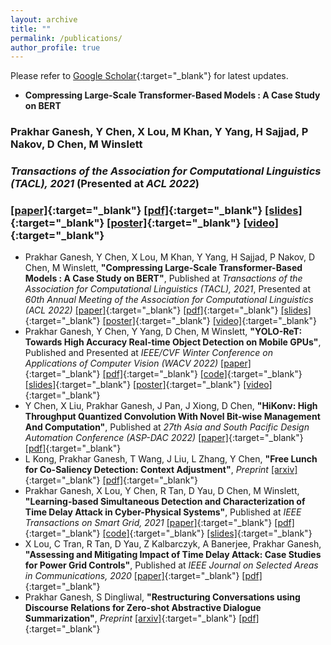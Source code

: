 ```yaml
---
layout: archive
title: ""
permalink: /publications/
author_profile: true
---
```


Please refer to [Google Scholar](https://scholar.google.co.in/citations?user=Xd5QJoEAAAAJ&hl=en&oi=ao){:target="_blank"} for latest updates.

* **Compressing Large-Scale Transformer-Based Models : A Case Study on BERT**  
### Prakhar Ganesh, Y Chen, X Lou, M Khan, Y Yang, H Sajjad, P Nakov, D Chen, M Winslett  
### _Transactions of the Association for Computational Linguistics (TACL), 2021_ (Presented at _ACL 2022_)  
### [\[paper\]](https://direct.mit.edu/tacl/article/doi/10.1162/tacl_a_00413/107387/Compressing-Large-Scale-Transformer-Based-Models-A){:target="_blank"} [\[pdf\]](http://prakharg24.github.io/files/bert_compression.pdf){:target="_blank"} [\[slides\]](http://prakharg24.github.io/files/bert_compression_slides.pdf){:target="_blank"} [\[poster\]](http://prakharg24.github.io/files/bert_compression_poster.pdf){:target="_blank"} [\[video\]](https://drive.google.com/file/d/1FnrSMjpxDjSQZ85EQQZ4Cpqw33mi-riA/view?usp=sharing){:target="_blank"}

* Prakhar Ganesh, Y Chen, X Lou, M Khan, Y Yang, H Sajjad, P Nakov, D Chen, M Winslett, **"Compressing Large-Scale Transformer-Based Models : A Case Study on BERT"**, Published at _Transactions of the Association for Computational Linguistics (TACL), 2021_, Presented at _60th Annual Meeting of the Association for Computational Linguistics (ACL 2022)_
  [\[paper\]](https://direct.mit.edu/tacl/article/doi/10.1162/tacl_a_00413/107387/Compressing-Large-Scale-Transformer-Based-Models-A){:target="_blank"} [\[pdf\]](http://prakharg24.github.io/files/bert_compression.pdf){:target="_blank"} [\[slides\]](http://prakharg24.github.io/files/bert_compression_slides.pdf){:target="_blank"} [\[poster\]](http://prakharg24.github.io/files/bert_compression_poster.pdf){:target="_blank"} [\[video\]](https://drive.google.com/file/d/1FnrSMjpxDjSQZ85EQQZ4Cpqw33mi-riA/view?usp=sharing){:target="_blank"}
* Prakhar Ganesh, Y Chen, Y Yang, D Chen, M Winslett, **"YOLO-ReT: Towards High Accuracy Real-time Object Detection on Mobile GPUs"**, Published and Presented at _IEEE/CVF Winter Conference on Applications of Computer Vision (WACV 2022)_
  [\[paper\]](https://openaccess.thecvf.com/content/WACV2022/html/Ganesh_YOLO-ReT_Towards_High_Accuracy_Real-Time_Object_Detection_on_Edge_GPUs_WACV_2022_paper.html){:target="_blank"} [\[pdf\]](http://prakharg24.github.io/files/yolo_ret.pdf){:target="_blank"} [\[code\]](https://github.com/prakharg24/yoloret){:target="_blank"} [\[slides\]](http://prakharg24.github.io/files/yolo_ret_slides.pdf){:target="_blank"} [\[poster\]](http://prakharg24.github.io/files/yolo_ret_poster.pdf){:target="_blank"} [\[video\]](https://drive.google.com/file/d/18j-OdX7ChcvLbNW0jO-qGbODRqZmDiX9/view?usp=sharing){:target="_blank"}
* Y Chen, X Liu, Prakhar Ganesh, J Pan, J Xiong, D Chen, **"HiKonv: High Throughput Quantized Convolution With Novel Bit-wise Management And Computation"**, Published at _27th Asia and South Pacific Design Automation Conference (ASP-DAC 2022)_
  [\[paper\]](https://ieeexplore.ieee.org/abstract/document/9712553){:target="_blank"} [\[pdf\]](http://prakharg24.github.io/files/hikonv.pdf){:target="_blank"}
* L Kong, Prakhar Ganesh, T Wang, J Liu, L Zhang, Y Chen, **"Free Lunch for Co-Saliency Detection: Context Adjustment"**, _Preprint_
  [\[arxiv\]](https://arxiv.org/abs/2108.02093){:target="_blank"} [\[pdf\]](http://prakharg24.github.io/files/free_lunch.pdf){:target="_blank"}
* Prakhar Ganesh, X Lou, Y Chen, R Tan, D Yau, D Chen, M Winslett, **"Learning-based Simultaneous Detection and Characterization of Time Delay Attack in Cyber-Physical Systems"**, Published at _IEEE Transactions on Smart Grid, 2021_
  [\[paper\]](https://ieeexplore.ieee.org/abstract/document/9352977){:target="_blank"} [\[pdf\]](http://prakharg24.github.io/files/learning_cps.pdf){:target="_blank"} [\[code\]](https://github.com/prakharg24/tda){:target="_blank"} [\[slides\]](http://prakharg24.github.io/files/learning_cps_slides.pdf){:target="_blank"}
* X Lou, C Tran, R Tan, D Yau, Z Kalbarczyk, A Banerjee, Prakhar Ganesh, **"Assessing and Mitigating Impact of Time Delay Attack: Case Studies for Power Grid Controls"**,  Published at _IEEE Journal on Selected Areas in Communications, 2020_
  [\[paper\]](https://ieeexplore.ieee.org/abstract/document/8892729){:target="_blank"} [\[pdf\]](http://prakharg24.github.io/files/assessing_cps.pdf){:target="_blank"}
* Prakhar Ganesh, S Dingliwal, **"Restructuring Conversations using Discourse Relations for Zero-shot Abstractive Dialogue Summarization"**, _Preprint_
  [\[arxiv\]](https://arxiv.org/abs/1902.01615){:target="_blank"} [\[pdf\]](http://prakharg24.github.io/files/restructuring.pdf){:target="_blank"}
